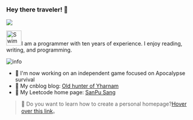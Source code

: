 ### Hey there traveler! 👋

![](https://visitor-badge.glitch.me/badge?page_id=MangoDowner.readme)

<img src="http://i.imgur.com/Cj4rMrS.gif" height="40" alt="Swimming Octocat" title="">I am a programmer with ten years of experience. I enjoy reading, writing, and programming.

![info](https://github-readme-stats.vercel.app/api?username=MangoDowner&show_icons=true&count_private=true&hide=prs&theme=default_repocard)

- 🔭 I'm now working on an independent game focused on Apocalypse survival
- 📝 My cnblog blog: [Old hunter of Yharnam](https://www.cnblogs.com/laolieren/)
- 🧮 My Leetcode home page: [SanPu Sang](https://leetcode-cn.com/u/bloodborne/)

> 🤔 Do you want to learn how to create a personal homepage?[Hover over this link](https://www.zhihu.com/search?type=content&q=%E7%BE%8E%E5%8C%96%20github%20%E4%B8%AA%E4%BA%BA%E4%B8%BB%E9%A1%B5)。
